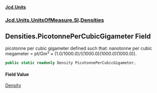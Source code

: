 #### [Jcd.Units](index.md 'index')
### [Jcd.Units.UnitsOfMeasure.SI](Jcd.Units.UnitsOfMeasure.SI.md 'Jcd.Units.UnitsOfMeasure.SI').[Densities](Densities.md 'Jcd.Units.UnitsOfMeasure.SI.Densities')

## Densities.PicotonnePerCubicGigameter Field

picotonne per cubic gigameter defined such that: nanotonne per cubic megameter = pt/Gm³ ×
(1.0/1000.0)/((1000.0)*(1000.0)*(1000.0)).

```csharp
public static readonly Density PicotonnePerCubicGigameter;
```

#### Field Value
[Density](Density.md 'Jcd.Units.UnitTypes.Density')